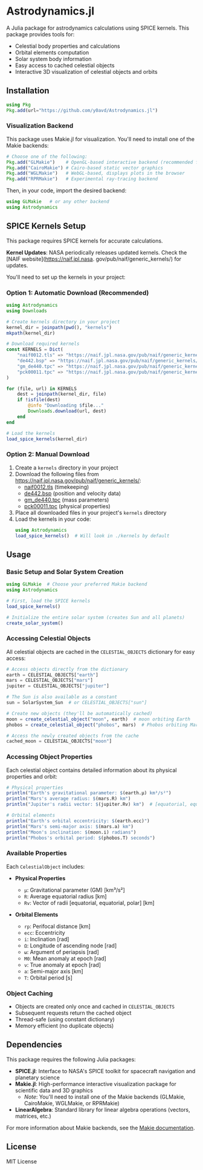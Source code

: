 # Astrodynamics.jl

A Julia package for astrodynamics calculations using SPICE kernels. This package provides tools for:
- Celestial body properties and calculations
- Orbital elements computation
- Solar system body information
- Easy access to cached celestial objects
- Interactive 3D visualization of celestial objects and orbits

## Installation

```julia
using Pkg
Pkg.add(url="https://github.com/y0avd/Astrodynamics.jl")
```

### Visualization Backend

This package uses Makie.jl for visualization. You'll need to install one of the Makie backends:

```julia
# Choose one of the following:
Pkg.add("GLMakie")    # OpenGL-based interactive backend (recommended for desktop)
Pkg.add("CairoMakie") # Cairo-based static vector graphics
Pkg.add("WGLMakie")   # WebGL-based, displays plots in the browser
Pkg.add("RPRMakie")   # Experimental ray-tracing backend
```

Then, in your code, import the desired backend:

```julia
using GLMakie   # or any other backend
using Astrodynamics
```

## SPICE Kernels Setup

This package requires SPICE kernels for accurate calculations. 

**Kernel Updates**: NASA periodically releases updated kernels. Check the [NAIF website](https://naif.jpl.nasa.
gov/pub/naif/generic_kernels/) for updates.

You'll need to set up the kernels in your project:

### Option 1: Automatic Download (Recommended)

```julia
using Astrodynamics
using Downloads

# Create kernels directory in your project
kernel_dir = joinpath(pwd(), "kernels")
mkpath(kernel_dir)

# Download required kernels
const KERNELS = Dict(
    "naif0012.tls" => "https://naif.jpl.nasa.gov/pub/naif/generic_kernels/lsk/naif0012.tls",
    "de442.bsp" => "https://naif.jpl.nasa.gov/pub/naif/generic_kernels/spk/planets/de442.bsp",
    "gm_de440.tpc" => "https://naif.jpl.nasa.gov/pub/naif/generic_kernels/pck/gm_de440.tpc",
    "pck00011.tpc" => "https://naif.jpl.nasa.gov/pub/naif/generic_kernels/pck/pck00011.tpc"
)

for (file, url) in KERNELS
    dest = joinpath(kernel_dir, file)
    if !isfile(dest)
        @info "Downloading $file..."
        Downloads.download(url, dest)
    end
end

# Load the kernels
load_spice_kernels(kernel_dir)
```

### Option 2: Manual Download

1. Create a `kernels` directory in your project
2. Download the following files from https://naif.jpl.nasa.gov/pub/naif/generic_kernels/:
   - [naif0012.tls](https://naif.jpl.nasa.gov/pub/naif/generic_kernels/lsk/naif0012.tls) (timekeeping)
   - [de442.bsp](https://naif.jpl.nasa.gov/pub/naif/generic_kernels/spk/planets/de442.bsp) (position and velocity data)
   - [gm_de440.tpc](https://naif.jpl.nasa.gov/pub/naif/generic_kernels/pck/gm_de440.tpc) (mass parameters)
   - [pck00011.tpc](https://naif.jpl.nasa.gov/pub/naif/generic_kernels/pck/pck00011.tpc) (physical properties)
3. Place all downloaded files in your project's `kernels` directory
4. Load the kernels in your code:
   ```julia
   using Astrodynamics
   load_spice_kernels()  # Will look in ./kernels by default
   ```

## Usage

### Basic Setup and Solar System Creation

```julia
using GLMakie  # Choose your preferred Makie backend
using Astrodynamics

# First, load the SPICE kernels
load_spice_kernels()

# Initialize the entire solar system (creates Sun and all planets)
create_solar_system()
```

### Accessing Celestial Objects

All celestial objects are cached in the `CELESTIAL_OBJECTS` dictionary for easy access:

```julia
# Access objects directly from the dictionary
earth = CELESTIAL_OBJECTS["earth"]
mars = CELESTIAL_OBJECTS["mars"]
jupiter = CELESTIAL_OBJECTS["jupiter"]

# The Sun is also available as a constant
sun = SolarSystem_Sun  # or CELESTIAL_OBJECTS["sun"]

# Create new objects (they'll be automatically cached)
moon = create_celestial_object("moon", earth)  # moon orbiting Earth
phobos = create_celestial_object("phobos", mars)  # Phobos orbiting Mars

# Access the newly created objects from the cache
cached_moon = CELESTIAL_OBJECTS["moon"]
```

### Accessing Object Properties

Each celestial object contains detailed information about its physical properties and orbit:

```julia
# Physical properties
println("Earth's gravitational parameter: $(earth.μ) km³/s²")
println("Mars's average radius: $(mars.R) km")
println("Jupiter's radii vector: $(jupiter.Rv) km")  # [equatorial, equatorial, polar]

# Orbital elements
println("Earth's orbital eccentricity: $(earth.ecc)")
println("Mars's semi-major axis: $(mars.a) km")
println("Moon's inclination: $(moon.i) radians")
println("Phobos's orbital period: $(phobos.T) seconds")
```

### Available Properties

Each `CelestialObject` includes:

- **Physical Properties**
  - `μ`: Gravitational parameter (GM) [km³/s²]
  - `R`: Average equatorial radius [km]
  - `Rv`: Vector of radii [equatorial, equatorial, polar] [km]

- **Orbital Elements**
  - `rp`: Perifocal distance [km]
  - `ecc`: Eccentricity
  - `i`: Inclination [rad]
  - `Ω`: Longitude of ascending node [rad]
  - `ω`: Argument of periapsis [rad]
  - `M0`: Mean anomaly at epoch [rad]
  - `ν`: True anomaly at epoch [rad]
  - `a`: Semi-major axis [km]
  - `T`: Orbital period [s]

### Object Caching

- Objects are created only once and cached in `CELESTIAL_OBJECTS`
- Subsequent requests return the cached object
- Thread-safe (using constant dictionary)
- Memory efficient (no duplicate objects)

## Dependencies

This package requires the following Julia packages:

- **SPICE.jl**: Interface to NASA's SPICE toolkit for spacecraft navigation and planetary science
- **Makie.jl**: High-performance interactive visualization package for scientific data and 3D graphics
  - *Note*: You'll need to install one of the Makie backends (GLMakie, CairoMakie, WGLMakie, or RPRMakie)
- **LinearAlgebra**: Standard library for linear algebra operations (vectors, matrices, etc.)

For more information about Makie backends, see the [Makie documentation](https://docs.makie.org/stable/).

## License
MIT License 
